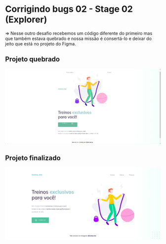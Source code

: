 # Corrigindo bugs 02 - Stage 02 (Explorer)

<p>=> Nesse outro desafio recebemos um código diferente do primeiro mas que também estava quebrado e nossa missão é consertá-lo e deixar do jeito que está no projeto do Figma.</p>

## Projeto quebrado
<img style="width:700px" src="images/project_broken.png"/>

##

## Projeto finalizado
<img style="width:700px" src="images/project_finish.png"/>
